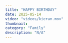 ```yaml
---
title: "HAPPY BIRTHDAY"
date: 2025-05-14
video: "videos/kieran.mov"
thumbnail: 
category: "Family"
description: "N/A"
---
```


